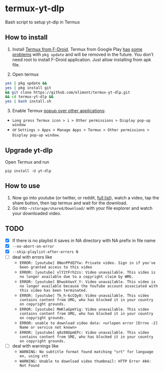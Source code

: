 # termux-yt-dlp

Bash script to setup yt-dlp in Termux

## How to install

1. Install [Termux from F-Droid](https://wiki.termux.com/wiki/Installing_from_F-Droid). Termux from Google Play [has](https://github.com/termux/termux-app/issues/2067) [some](https://www.reddit.com/r/termux/comments/msn5rr/pkg_update_fails/) [problems](https://stackoverflow.com/questions/67647518/i-want-to-ask-how-to-fix-this-termux-repository/68881710#68881710) with `pkg update` and will be removed in the future. You don't need root to install F-Droid application. Just allow installing from apk file.

2. Open termux

```bash
yes | pkg update && 
yes | pkg install git 
&& git clone https://github.com/elimont/termux-yt-dlp.git 
&& cd termux-yt-dlp && 
yes | bash install.sh

```

3. Enable Termux [popup over other applications](https://bubble.dynalogix.eu/enable-display-pop-up-windows-on-new-xiaomi-phones/):

- `Long press Termux icon > i > Other permissions > Display pop-up window`
- or `Settings > Apps > Manage Apps > Termux > Other permissions > Display pop-up window`.

## Upgrade yt-dlp

Open Termux and run

`pip install -U yt-dlp`

## How to use

1. Now go into youtube (or twitter, or reddit, [full list](https://ytdl-org.github.io/youtube-dl/supportedsites.html)), watch a video, tap the share button, then tap termux and wait for the download.
2. Go into `~/storage/shared/Download/` with your file explorer and watch your downloaded video.

## TODO

- [x] If there is no playlist it saves in NA directory with NA prefix in file name
- [x] `--no-abort-on-error`
- [x] `--skip-playlist-after-errors N`
- [ ] deal with errors like
  - `ERROR: [youtube] 8NonPPdQ7Yw: Private video. Sign in if you've been granted access to this video`
  - `ERROR: [youtube] vlY2tFrh2zs: Video unavailable. This video is no longer available due to a copyright claim by WMG.`
  - `ERROR: [youtube] BhwokVwxY_Y: Video unavailable. This video is no longer available because the YouTube account associated with this video has been terminated.`
  - `ERROR: [youtube] Tk_h-6cCQy0: Video unavailable. This video contains content from UMG, who has blocked it in your country on copyright grounds.`
  - `ERROR: [youtube] MmKlaGpmYig: Video unavailable. This video contains content from UMG, who has blocked it in your country on copyright grounds.`
  - `ERROR: unable to download video data: <urlopen error [Errno -2] Name or service not known>`
  - `ERROR: [youtube] q0z08OpmEPc: Video unavailable. This video contains content from SME, who has blocked it in your country on copyright grounds.`
- [ ] deal with warnings like
  - `WARNING: No subtitle format found matching "srt" for language en, using vtt`
  - `WARNING: Unable to download video thumbnail: HTTP Error 404: Not Found`
